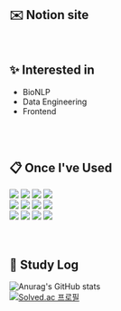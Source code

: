 
<div>
 
##  ✉️ Notion site
</br>


##  :sparkles: Interested in
- BioNLP
- Data Engineering
- Frontend
</br>
</br>

##  :clipboard: Once I've Used 

<img src="https://img.shields.io/badge/Python-3776AB?style=for-the-badge&logo=Python&logoColor=white"/>
<img src="https://img.shields.io/badge/Pytorch-EE4C2C?style=for-the-badge&logo=Pytorch&logoColor=white"/>
<img src="https://img.shields.io/badge/Jupyter-F37626?style=for-the-badge&logo=Jupyter&logoColor=white">
<img src="https://img.shields.io/badge/Node.js-339933?style=for-the-badge&logo=Node.js&logoColor=white">
</br>
<img src="https://img.shields.io/badge/React-61DAFB?style=for-the-badge&logo=React&logoColor=white">
<img src="https://img.shields.io/badge/JavaScript-F7DF1E?style=for-the-badge&logo=JavaScript&logoColor=white"> 
<img src="https://img.shields.io/badge/HTML5-E34F26?style=for-the-badge&logo=HTML5&logoColor=white"> 
<img src="https://img.shields.io/badge/CSS3-1572B6?style=for-the-badge&logo=CSS3&logoColor=white">
</br>
<img src="https://img.shields.io/badge/git-F05032?style=for-the-badge&logo=git&logoColor=white">
<img src="https://img.shields.io/badge/github-181717?style=for-the-badge&logo=github&logoColor=white">
<img src="https://img.shields.io/badge/C-A8B9CC?style=for-the-badge&logo=C&logoColor=white">
<img src="https://img.shields.io/badge/R-276DC3?style=for-the-badge&logo=R&logoColor=white">

</br>
</br>
</br>


##  :memo: Study Log
![Anurag's GitHub stats](https://github-readme-stats.vercel.app/api?username=dhyun22&count_private=true&show_icons=true)
</br>
[![Solved.ac
프로필](http://mazassumnida.wtf/api/generate_badge?boj=dahyun1016)](https://solved.ac/dahyun1016)
</div>
